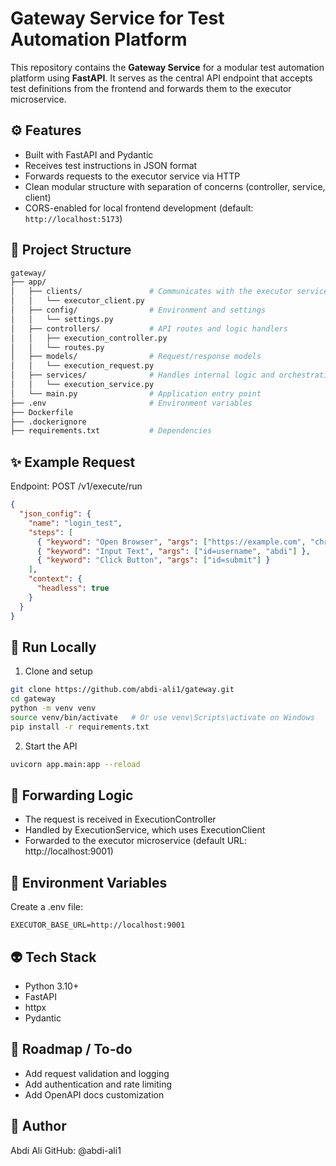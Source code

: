 # Gateway Service for Test Automation Platform

This repository contains the **Gateway Service** for a modular test automation platform using **FastAPI**. It serves as the central API endpoint that accepts test definitions from the frontend and forwards them to the executor microservice.

## ⚙️ Features

- Built with FastAPI and Pydantic
- Receives test instructions in JSON format
- Forwards requests to the executor service via HTTP
- Clean modular structure with separation of concerns (controller, service, client)
- CORS-enabled for local frontend development (default: `http://localhost:5173`)

## 📁 Project Structure

```bash
gateway/
├── app/
│   ├── clients/               # Communicates with the executor service
│   │   └── executor_client.py
│   ├── config/                # Environment and settings
│   │   └── settings.py
│   ├── controllers/           # API routes and logic handlers
│   │   ├── execution_controller.py
│   │   └── routes.py
│   ├── models/                # Request/response models
│   │   └── execution_request.py
│   ├── services/              # Handles internal logic and orchestration
│   │   └── execution_service.py
│   └── main.py                # Application entry point
├── .env                       # Environment variables
├── Dockerfile
├── .dockerignore
├── requirements.txt           # Dependencies

```

## ✨ Example Request
Endpoint: POST /v1/execute/run

```json
{
  "json_config": {
    "name": "login_test",
    "steps": [
      { "keyword": "Open Browser", "args": ["https://example.com", "chrome"] },
      { "keyword": "Input Text", "args": ["id=username", "abdi"] },
      { "keyword": "Click Button", "args": ["id=submit"] }
    ],
    "context": {
      "headless": true
    }
  }
}
```


## 🚀 Run Locally
1. Clone and setup

```bash
git clone https://github.com/abdi-ali1/gateway.git
cd gateway
python -m venv venv
source venv/bin/activate   # Or use venv\Scripts\activate on Windows
pip install -r requirements.txt

```
2. Start the API

```bash
uvicorn app.main:app --reload
```

## 🚚 Forwarding Logic

* The request is received in ExecutionController
* Handled by ExecutionService, which uses ExecutionClient
* Forwarded to the executor microservice (default URL: http://localhost:9001)


## 📄 Environment Variables
Create a .env file:
```env
EXECUTOR_BASE_URL=http://localhost:9001
```

## 👽 Tech Stack
* Python 3.10+
* FastAPI
* httpx
* Pydantic

## 📅 Roadmap / To-do
* Add request validation and logging
* Add authentication and rate limiting
* Add OpenAPI docs customization

## 👤 Author
Abdi Ali
GitHub: @abdi-ali1